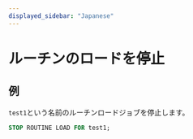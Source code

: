 ```yaml
---
displayed_sidebar: "Japanese"
---
```


# ルーチンのロードを停止

## 例

`test1`という名前のルーチンロードジョブを停止します。

```sql
STOP ROUTINE LOAD FOR test1;
```